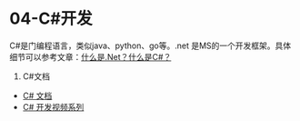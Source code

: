 # 04-C#开发

C#是门编程语言，类似java、python、go等。.net 是MS的一个开发框架。具体细节可以参考文章：[什么是.Net？什么是C#？](https://zhuanlan.zhihu.com/p/367526270)

1. C#文档
- [C# 文档](https://learn.microsoft.com/zh-cn/dotnet/csharp/)
- [C# 开发视频系列](https://learn.microsoft.com/zh-cn/shows/csharp-101/?wt.mc_id=educationalcsharp-c9-scottha)